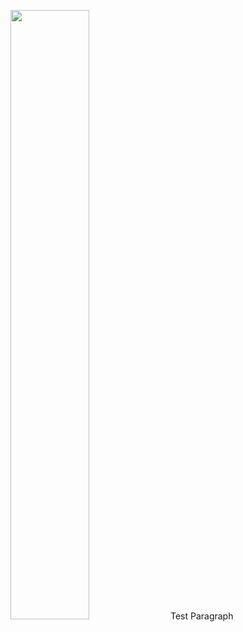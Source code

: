 <p align="left" width="100%"> 
<img src="https://media.giphy.com/media/ZRDYpzB4gjmou53QFQ/giphy.gif" width="50%"> </img>
<span width="50%">
  Test Paragraph
</span>
</p>
